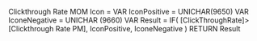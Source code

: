 
Clickthrough Rate MOM Icon =
VAR IconPositive = UNICHAR(9650)
VAR IconeNegative = UNICHAR (9660)
VAR Result =
IF(
[ClickThroughRate]> [Clickthrough Rate PM],
IconPositive,
IconeNegative
)
RETURN
Result

